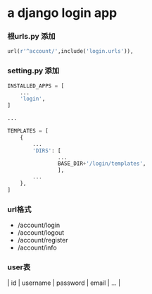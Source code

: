 # a django login app 

### 根urls.py 添加
```python
url(r'^account/',include('login.urls')),
```

### setting.py 添加
```python
INSTALLED_APPS = [
    ...
    'login',
]

...

TEMPLATES = [
    {
        ...
        'DIRS': [
                ...
                BASE_DIR+'/login/templates',
                ],
        ...
    },
]

```

### url格式 
* /account/login
* /account/logout
* /account/register
* /account/info

### user表
| id | username | password | email | ... |


